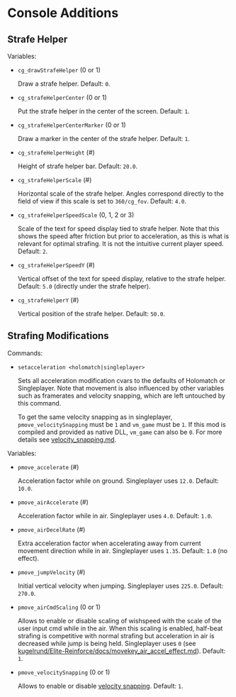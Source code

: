 
# Console Additions

## Strafe Helper

Variables:

- `cg_drawStrafeHelper` (0 or 1)

  Draw a strafe helper.
  Default: `0`.

- `cg_strafeHelperCenter` (0 or 1)

  Put the strafe helper in the center of the screen.
  Default: `1`.

- `cg_strafeHelperCenterMarker` (0 or 1)

  Draw a marker in the center of the strafe helper.
  Default: `1`.

- `cg_strafeHelperHeight` (#)

  Height of strafe helper bar.
  Default: `20.0`.

- `cg_strafeHelperScale` (#)

  Horizontal scale of the strafe helper.
  Angles correspond directly to the field of view if this scale is set to `360/cg_fov`.
  Default: `4.0`.

- `cg_strafeHelperSpeedScale` (0, 1, 2 or 3)

  Scale of the text for speed display tied to strafe helper.
  Note that this shows the speed after friction but prior to acceleration, as this is what is relevant for optimal strafing.
  It is not the intuitive current player speed.
  Default: `2`.

- `cg_strafeHelperSpeedY` (#)

  Vertical offset of the text for speed display, relative to the strafe helper.
  Default: `5.0` (directly under the strafe helper).

- `cg_strafeHelperY` (#)

  Vertical position of the strafe helper.
  Default: `50.0`.

## Strafing Modifications

Commands:

- `setacceleration <holomatch|singleplayer>`

  Sets all acceleration modification cvars to the defaults of Holomatch or Singleplayer.
  Note that movement is also influenced by other variables such as framerates and velocity snapping, which are left untouched by this command.

  To get the same velocity snapping as in singleplayer, `pmove_velocitySnapping` must be `1` and `vm_game` must be `1`.
  If this mod is compiled and provided as native DLL, `vm_game` can also be `0`.
  For more details see [velocity_snapping.md](velocity_snapping.md).

Variables:

- `pmove_accelerate` (#)

  Acceleration factor while on ground.
  Singleplayer uses `12.0`.
  Default: `10.0`.

- `pmove_airAccelerate` (#)

  Acceleration factor while in air.
  Singleplayer uses `4.0`.
  Default: `1.0`.

- `pmove_airDecelRate` (#)

  Extra acceleration factor when accelerating away from current movement direction while in air.
  Singleplayer uses `1.35`.
  Default: `1.0` (no effect).

- `pmove_jumpVelocity` (#)

  Initial vertical velocity when jumping.
  Singleplayer uses `225.0`.
  Default: `270.0`.

- `pmove_airCmdScaling` (0 or 1)

  Allows to enable or disable scaling of wishspeed with the scale of the user input cmd while in the air.
  When this scaling is enabled, half-beat strafing is competitive with normal strafing but acceleration in air is decreased while jump is being held.
  Singleplayer uses `0` (see [kugelrund/Elite-Reinforce/docs/movekey_air_accel_effect.md](https://github.com/kugelrund/Elite-Reinforce/blob/master/docs/movement_physics/movekey_air_accel_effect.md)).
  Default: `1`.

- `pmove_velocitySnapping` (0 or 1)

  Allows to enable or disable [velocity snapping](velocity_snapping.md).
  Default: `1`.
